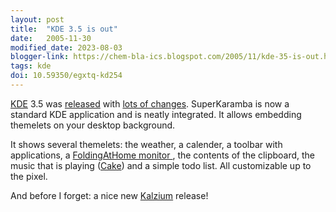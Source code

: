 ```yaml
---
layout: post
title:  "KDE 3.5 is out"
date:   2005-11-30
modified_date: 2023-08-03
blogger-link: https://chem-bla-ics.blogspot.com/2005/11/kde-35-is-out.html
tags: kde
doi: 10.59350/egxtq-kd254
---
```


[KDE](http://www.kde.org/) 3.5 was [released](http://dot.kde.org/1133270759/) with
[lots of changes](http://www.kde.org/announcements/visualguide-3.5.php). SuperKaramba is now a standard
KDE application and is neatly integrated. It allows embedding themelets on your desktop background.

It shows several themelets: the weather, a calender, a toolbar with applications, a
[FoldingAtHome monitor <i class="fa-solid fa-box-archive fa-xs"></i>](https://web.archive.org/web/20060127053003/http://wiki.jmol.org/FoldingAtHomeCommunity),
the contents of the clipboard, the music that is playing
([Cake](http://en.wikipedia.org/wiki/Cake_(band))) and a simple todo list. All customizable up to the pixel.

And before I forget: a nice new [Kalzium](http://edu.kde.org/kalzium/) release!
